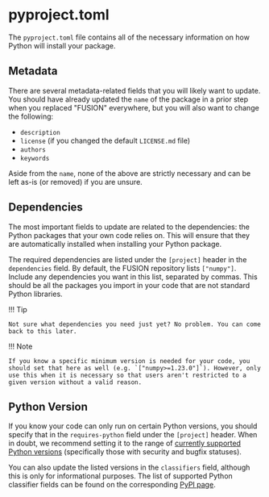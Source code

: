 # pyproject.toml

The `pyproject.toml` file contains all of the necessary information on how Python will install your package.

## Metadata

There are several metadata-related fields that you will likely want to update. You should have already updated the `name` of the package in a prior step when you replaced "FUSION" everywhere, but you will also want to change the following:

- `description`
- `license` (if you changed the default `LICENSE.md` file)
- `authors`
- `keywords`

Aside from the `name`, none of the above are strictly necessary and can be left as-is (or removed) if you are unsure.

## Dependencies

The most important fields to update are related to the dependencies: the Python packages that your own code relies on. This will ensure that they are automatically installed when installing your Python package.

The required dependencies are listed under the `[project]` header in the `dependencies` field. By default, the FUSION repository lists `["numpy"]`. Include any dependencies you want in this list, separated by commas. This should be all the packages you import in your code that are not standard Python libraries.

!!! Tip

    Not sure what dependencies you need just yet? No problem. You can come back to this later.

!!! Note

    If you know a specific minimum version is needed for your code, you should set that here as well (e.g. `["numpy>=1.23.0"]`). However, only use this when it is necessary so that users aren't restricted to a given version without a valid reason.

## Python Version

If you know your code can only run on certain Python versions, you should specify that in the `requires-python` field under the `[project]` header. When in doubt, we recommend setting it to the range of [currently supported Python versions](https://devguide.python.org/versions/#versions) (specifically those with security and bugfix statuses).

You can also update the listed versions in the `classifiers` field, although this is only for informational purposes. The list of supported Python classifier fields can be found on the corresponding [PyPI page](https://pypi.org/classifiers/).
